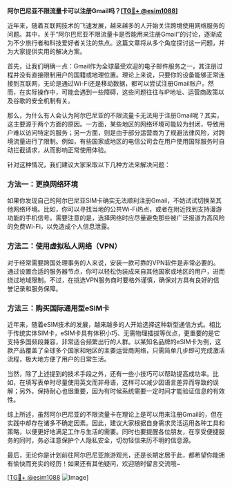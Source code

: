 **阿尔巴尼亚不限流量卡可以注册Gmail吗？[[TG💪+ @esim1088](https://t.me/s/esim1088)]**

近年来，随着互联网技术的飞速发展，越来越多的人开始关注跨境使用网络服务的问题。其中，关于“阿尔巴尼亚不限流量卡是否能用来注册Gmail”的讨论，逐渐成为不少旅行者和科技爱好者关注的焦点。这篇文章将从多个角度探讨这一问题，并为大家提供实用的解决方案。

首先，让我们明确一点：Gmail作为全球最受欢迎的电子邮件服务之一，其注册过程并没有直接限制用户的国籍或地理位置。理论上来说，只要你的设备能够正常连接到互联网，无论是通过Wi-Fi还是移动数据，都可以尝试注册Gmail账户。然而，在实际操作中，可能会遇到一些障碍，这些问题往往与IP地址、运营商政策以及谷歌的安全机制有关。

那么，为什么有人会认为阿尔巴尼亚的不限流量卡无法用于注册Gmail呢？其实，这主要源于两个方面的原因。一方面，某些地区的网络环境可能较为封闭，导致用户难以访问特定的服务；另一方面，则是由于部分运营商为了规避法律风险，对跨境流量进行了限制。例如，有些国家或地区的电信公司会在用户使用国际服务时自动拦截请求，从而影响正常使用体验。

针对这种情况，我们建议大家采取以下几种方法来解决问题：

### 方法一：更换网络环境

如果你发现自己的阿尔巴尼亚SIM卡确实无法顺利注册Gmail，不妨试试切换至其他网络环境。比如，你可以寻找当地的公共Wi-Fi热点，或者在附近找到支持漫游功能的手机信号。需要注意的是，选择网络时应尽量避免那些被广泛报道为高风险的免费Wi-Fi，以免造成个人信息泄露。

### 方法二：使用虚拟私人网络（VPN）

对于经常需要跨国处理事务的人来说，安装一款可靠的VPN软件是非常必要的。通过设置合适的服务器节点，你可以轻松伪装成来自其他国家或地区的用户，进而绕过地域限制。不过，在挑选VPN服务商时要格外谨慎，确保对方具有良好的信誉记录和服务保障。

### 方法三：购买国际通用型eSIM卡

近年来，随着eSIM技术的发展，越来越多的人开始选择这种新型通信方式。相比于传统实体SIM卡，eSIM卡具有体积小巧、无需物理插拔等优点，更重要的是它支持多国频段兼容，非常适合频繁出行的人群。以某知名品牌的eSIM卡为例，这款产品覆盖了全球多个国家和地区的主要运营商网络，只需简单几步即可完成激活流程，极大地方便了用户的日常生活。

当然，除了上述提到的技术手段之外，还有一些小技巧可以帮助提高成功率。比如，在填写表单时尽量使用英文而非母语，这样可以减少因语言差异而导致的误解；另外，保持耐心也很重要，因为有时候系统需要一定时间才能验证信息的有效性。

综上所述，虽然阿尔巴尼亚的不限流量卡在理论上是可以用来注册Gmail的，但在实践中却存在诸多不确定因素。因此，建议大家根据自身需求灵活运用各种工具和策略，以便更好地满足工作与生活的需要。同时也要提醒各位朋友，在享受便捷服务的同时，务必注意保护个人隐私安全，切勿轻信来历不明的信息源。

最后，无论你是计划前往阿尔巴尼亚旅游观光，还是长期定居于此，都希望你能拥有愉快而充实的经历！如果还有其他疑问，欢迎随时留言交流哦~

[[TG💪+ @esim1088](https://t.me/s/esim1088) ![Image](https://i.postimg.cc/4NQfJmqS/Snipaste-2025-05-13-00-14-12.png)]